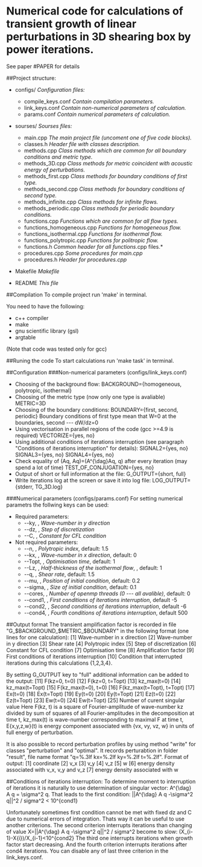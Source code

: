 # Numerical code for calculations of transient growth of linear perturbations in 3D shearing box by power iterations.
See paper #PAPER for details

##Project structure:
+ configs/                                                                     *Configuration files:*
  +    compile_keys.conf                                             *Contain compilation parameters.*
  + link_keys.conf                                                         *Contain non-numerical parameters of calculation.*
  + params.conf                                                         *Contain numerical parameters of calculation.*

+ sourses/                                                                  *Sourses files:*
  + main.cpp                                                               *The main project file (uncoment one of five code blocks).*
  + classes.h                                                               *Header file with classes description.*
  + methods.cpp                                                        *Class methods which are common for all boundary conditions and metric type.*
  + methods_3D.cpp                                                 *Class methods for metric coincident with  acoustic energy of perturbations.*
  + methods_first.cpp                                               *Class methods for boundary conditions of first type.*
  + methods_second.cpp                                          *Class methods for boundary conditions of second type.*
  + methods_infinite.cpp                                             *Class methods for infinite flows.*
  + methods_periodic.cpp                                        *Class methods for periodic boundary conditions.*
  + functions.cpp                                                       *Functions which are common for all flow types.*
  + functions_homogeneous.cpp                            *Functions for homogeneous flow.*
  + functions_isothermal.cpp                                  *Functions for isothermal flow.*
  + functions_polytropic.cpp                                   *Functions for politropic flow.*
  + functions.h                                                           *Common header for all functions*.cpp files.*
  + procedures.cpp                                                    *Some procedures for main.cpp*
  + procedures.h                                                        *Header for procedures.cpp*

+ Makefile                                                                  *Makefile*
+ README                                                                  *This file*

##Compilation
To compile project run 'make' in terminal.

You need to have the following:
+ c++ compiler
+ make
+ gnu scientific library (gsl)
+ argtable

(Note that code was tested only for gcc)

##Runing the code
To start calculations run 'make task' in terminal.

##Configuration
###Non-numerical parameters (configs/link_keys.conf)
+ Choosing of the background flow:
BACKGROUND={homogeneous, polytropic, isothermal}
+ Choosing of the metric type (now only one type is avaliable)
METRIC=3D
+ Choosing of the boundary conditions:
BOUNDARY={first, second, periodic}
Boundary conditions of first type mean that W=0 at the boundaries, second --- dW/dz=0
+ Using vectorisation in parallel regions of the code (gcc >=4.9 is required)
VECTORIZE={yes, no}
+ Using additional conditions of iterations interruption (see paragraph "Conditions of iterations interruption" for details):
SIGNAL2={yes, no}
SIGNAL3={yes, no}
SIGNAL4={yes, no}
+ Check equality of (Aq, Aq)=(A^{\dag}Aq, q) after every iteration (may spend a lot of time)
TEST_OF_CONJUGATION={yes, no}
+ Output of short or full information at the file:
G_OUTPUT={short, full}
+ Write iterations log at the screen or save it into log file:
LOG_OUTPUT={stderr, TG_3D.log}

###Numerical parameters (configs/params.conf)
For setting numerical parametrs the follwing keys can be used:
+ Required parameters:
  + --ky, <double>, *Wave-number in y direction*
  + --dz, <double>, *Step of discretization*
  + --C, <double>, *Constant for CFL condition*
+ Not required parameters:
  + --n, <double>, *Polytropic index*, default: 1.5
  + --kx, <double>, *Wave-number in x direction*, default: 0
  + --Topt, <double>, *Optimisation time*, default: 1
  + --Lz, <double>, *Half-thickness of the isothermal flow*, , default: 1
  + --q, <double>, *Shear rate*, default: 1.5
  + --mu, <double>, *Position of initial condition*, default: 0.2
  + --sigma, <double>, *Size of initial condition*, default: 0.1
  + --cores, <int>, *Number of openmp threads (0 --- all avalible)*, default: 0
  + --cond1, <double>, *First conditions of iterations interruption*, default -5
  + --cond2, <double>, *Second conditions of iterations interruption*, default -6
  + --cond4, <int>, *Fourth conditions of iterations interruption*, default 500

##Output format
The transient amplification factor is recorded in file "G_$BACKGROUND_$METRIC_$BOUNDARY" in the following format (one lines for one calculation):
    [1] Wave-number in x direction
    [2] Wave-number in y direction
    [3] Shear rate
    [4] Polytropic index
    [5] Step of discretization
    [6] Constant for CFL condition
    [7] Optimisation time
    [8] Amplification factor
    [9] First conditions of iterations interruption
    [10] Condition that interrupted iterations during this calculations {1,2,3,4}.

By setting G_OUTPUT key to "full" additional information can be added to the output:
    [11] F(kz=0, t=0)
    [12] F(kz=0, t=Topt)
    [13] kz_max(t=0)
    [14] kz_max(t=Topt)
    [15] F(kz_max(t=0), t=0)
    [16] F(kz_max(t=Topt), t=Topt)
    [17] Ex(t=0)
    [18]    Ex(t=Topt)
    [19] Ey(t=0)
    [20] Ey(t=Topt)
    [21] Ez(t=0)
    [22] Ez(t=Topt)
    [23] Ew(t=0)
    [24] Ew(t=Topt)
    [25] Number of curent singular value
Here F(kz, t) is a square of Fourier-amplitude of wave-number kz divided by sum of squares of all Fourier-amplitudes in the decomposition at time t,
kz_max(t) is wave-number corresponding to maximal F at time t,
E{x,y,z,w}(t) is energy component associated with {vx, vy, vz, w} in units of full energy of perturbation.

It is also possible to record perturbation profiles by using method "write" for classes "perturbation" and "optimal".
It records perturabtion in folder "result", file name format "q=%.3lf kx=%.2lf ky=%.2lf t=%.2lf".
Format of output:
    [1] coordinate
    [2] v_x
    [3] v_y
    [4] v_z
    [5] w
    [6] energy density associated with v_x, v_y and v_z
    [7] energy density associated with w

##Conditions of iterations interruption:
To determine moment to interruption of iterations it is naturally to use determination of singular vector:
A^{\dag} A q = \sigma^2 q.
That leads to the first condition:
||A^{\dag} A q -\sigma^2 q||^2 / sigma^2 < 10^{cond1}

Unfortunately sometimes first condition cannot be met with fixed dz and C due to numerical errors of integration.
Thats way it can be useful to use another criterions.
The second criterion interrupts iterations than changing of value X=||A^{\dag} A q -\sigma^2 q||^2 / sigma^2 become to slow:
(X_{i-1}-X{i})/X_{i-1}<10^{cond2}
The third one interrupts iterations when growth factor start decreasing.
And the fourth criterion interrupts iterations after cond4 iterations.
You can disable any of last three criterion in the link_keys.conf.
